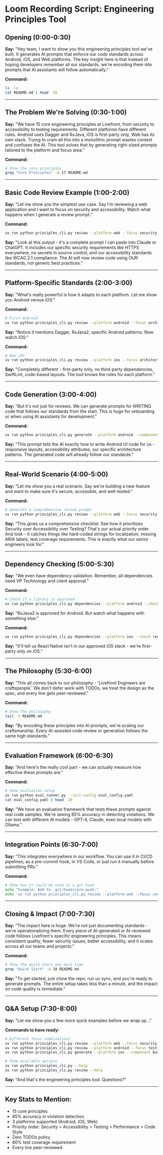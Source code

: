 # Loom Recording Script: Engineering Principles Tool

## Opening (0:00-0:30)

**Say:** "Hey team, I want to show you this engineering principles tool we've built. It generates AI prompts that enforce our code standards across Android, iOS, and Web platforms. The key insight here is that instead of hoping developers remember all our standards, we're encoding them into prompts that AI assistants will follow automatically."

**Command:**
```bash
ls -la
cat README.md | head -20
```

---

## The Problem We're Solving (0:30-1:00)

**Say:** "We have 15 core engineering principles at Livefront, from security to accessibility to testing requirements. Different platforms have different rules. Android uses Dagger and RxJava, iOS is first-party only, Web has its own stack. Trying to cram all this into a monolithic prompt wastes context and confuses the AI. This tool solves that by generating right-sized prompts tailored to the platform and focus area."

**Command:**
```bash
# Show the core principles
grep "Core Principles" -A 17 README.md
```

---

## Basic Code Review Example (1:00-2:00)

**Say:** "Let me show you the simplest use case. Say I'm reviewing a web application and I want to focus on security and accessibility. Watch what happens when I generate a review prompt."

**Command:**
```bash
uv run python principles_cli.py review --platform web --focus security,accessibility
```

**Say:** "Look at this output - it's a complete prompt I can paste into Claude or ChatGPT. It includes our specific security requirements like HTTPS everywhere, no secrets in source control, and our accessibility standards like WCAG 2.1 compliance. The AI will now review code using OUR standards, not generic best practices."

---

## Platform-Specific Standards (2:00-3:00)

**Say:** "What's really powerful is how it adapts to each platform. Let me show you Android versus iOS."

**Command:**
```bash
# First Android
uv run python principles_cli.py review --platform android --focus architecture
```

**Say:** "Notice it mentions Dagger, RxJava2, specific Android patterns. Now watch iOS:"

**Command:**
```bash
# Now iOS
uv run python principles_cli.py review --platform ios --focus architecture
```

**Say:** "Completely different - first-party only, no third-party dependencies, SwiftLint, code-based layouts. The tool knows the rules for each platform."

---

## Code Generation (3:00-4:00)

**Say:** "But it's not just for reviews. We can generate prompts for WRITING code that follows our standards from the start. This is huge for onboarding or when using AI assistants for development."

**Command:**
```bash
uv run python principles_cli.py generate --platform android --component ui
```

**Say:** "This prompt tells the AI exactly how to write Android UI code for us - responsive layouts, accessibility attributes, our specific architecture patterns. The generated code will already follow our standards."

---

## Real-World Scenario (4:00-5:00)

**Say:** "Let me show you a real scenario. Say we're building a new feature and want to make sure it's secure, accessible, and well-tested."

**Command:**
```bash
# Generate a comprehensive review prompt
uv run python principles_cli.py review --platform web --focus security,accessibility,testing,architecture
```

**Say:** "This gives us a comprehensive checklist. See how it prioritizes Security over Accessibility over Testing? That's our actual priority order. And look - it catches things like hard-coded strings for localization, missing ARIA labels, test coverage requirements. This is exactly what our senior engineers look for."

---

## Dependency Checking (5:00-5:30)

**Say:** "We even have dependency validation. Remember, all dependencies need VP Technology and client approval."

**Command:**
```bash
# Check if a library is approved
uv run python principles_cli.py dependencies --platform android --check rxjava2
```

**Say:** "RxJava2 is approved for Android. But watch what happens with something else:"

**Command:**
```bash
uv run python principles_cli.py dependencies --platform ios --check react-native
```

**Say:** "It'll tell us React Native isn't in our approved iOS stack - we're first-party only on iOS."

---

## The Philosophy (5:30-6:00)

**Say:** "This all comes back to our philosophy - 'Livefront Engineers are craftspeople.' We don't defer work with TODOs, we treat the design as the spec, and every line gets peer-reviewed."

**Command:**
```bash
# Show the philosophy
tail -5 README.md
```

**Say:** "By encoding these principles into AI prompts, we're scaling our craftsmanship. Every AI-assisted code review or generation follows the same high standards."

---

## Evaluation Framework (6:00-6:30)

**Say:** "And here's the really cool part - we can actually measure how effective these prompts are."

**Command:**
```bash
# Show evaluation setup
uv run python eval_runner.py --init-config eval_config.yaml
cat eval_config.yaml | head -20
```

**Say:** "We have an evaluation framework that tests these prompts against real code samples. We're seeing 85% accuracy in detecting violations. We can test with different AI models - GPT-4, Claude, even local models with Ollama."

---

## Integration Points (6:30-7:00)

**Say:** "This integrates everywhere in our workflow. You can use it in CI/CD pipelines, as a pre-commit hook, in VS Code, or just run it manually before submitting PRs."

**Command:**
```bash
# Show how it could be used in a git hook
echo "Example: Add to .git/hooks/pre-push:"
echo 'uv run python principles_cli.py review --platform web --focus security,accessibility'
```

---

## Closing & Impact (7:00-7:30)

**Say:** "The impact here is huge. We're not just documenting standards - we're operationalizing them. Every piece of AI-generated or AI-reviewed code follows Livefront's specific engineering principles. This means consistent quality, fewer security issues, better accessibility, and it scales across all our teams and projects."

**Command:**
```bash
# Show the quick start one more time
grep "Quick Start" -A 10 README.md
```

**Say:** "To get started, just clone the repo, run uv sync, and you're ready to generate prompts. The entire setup takes less than a minute, and the impact on code quality is immediate."

---

## Q&A Setup (7:30-8:00)

**Say:** "Let me show you a few more quick examples before we wrap up..."

**Commands to have ready:**
```bash
# Different focus combinations
uv run python principles_cli.py review --platform web --focus security
uv run python principles_cli.py review --platform android --focus testing,performance
uv run python principles_cli.py generate --platform ios --component business-logic

# Show available options
uv run python principles_cli.py --help
uv run python principles_cli.py review --help
```

**Say:** "And that's the engineering principles tool. Questions?"

---

## Key Stats to Mention:
- 15 core principles
- 85% accuracy in violation detection
- 3 platforms supported (Android, iOS, Web)
- Priority order: Security > Accessibility > Testing > Performance > Code Style
- Zero TODOs policy
- 80% test coverage requirement
- Every line peer-reviewed